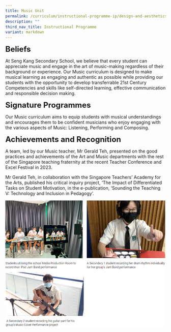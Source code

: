 ```yaml
---
title: Music Unit
permalink: /curriculum/instructional-programme-ip/design-and-aesthetics/music-unit/
description: ""
third_nav_title: Instructional Programme
variant: markdown
---
```

**<font size="5">Beliefs</font>**

At Seng Kang Secondary School, we believe that every student can appreciate music and engage in the art of music-making regardless of their background or experience. Our Music curriculum is designed to make musical learning as engaging and authentic as possible while providing our students with the opportunity to develop transferrable 21st Century Competencies and skills like self-directed learning, effective communication and responsible decision making.

**<font size="5">Signature Programmes</font>**

Our Music curriculum aims to equip students with musical understandings and encourages them to be confident musicians who enjoy engaging with the various aspects of Music: Listening, Performing and Composing. 
  
**<font size="5">Achievements and Recognition</font>**

A team, led by our Music teacher, Mr Gerald Teh, presented on the good practices and achievements of the Art and Music departments with the rest of the Singapore teaching fraternity at the recent Teacher Conference and Excel Festival in 2023.
 
Mr Gerald Teh, in collaboration with the Singapore Teachers’ Academy for the Arts, published his critical inquiry project, ‘The Impact of Differentiated Tasks on Student Motivation, in the e-publication, ‘Sounding the Teaching V: Technology and Inclusion in Pedagogy’.


![](/images/Curriculum/Music%201.png)
![](/images/Curriculum/Music%202.png)